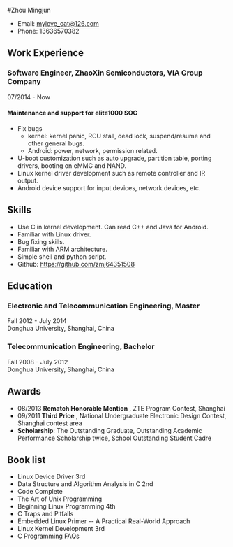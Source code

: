 #Zhou Mingjun 

* Email: mylove_cat@126.com
* Phone: 13636570382 

## Work Experience
### Software Engineer, ZhaoXin Semiconductors, VIA Group Company

07/2014 - Now

#### Maintenance and support for elite1000 SOC

* Fix bugs
    * kernel: kernel panic, RCU stall, dead lock, suspend/resume and other general bugs.
    * Android: power, network, permission related.
* U-boot customization such as auto upgrade, partition table, porting drivers, booting on eMMC and NAND.
* Linux kernel driver development such as remote controller and IR output.
* Android device support for input devices, network devices, etc.

## Skills

* Use C in kernel development. Can read C++ and Java for Android.
* Familiar with Linux driver.
* Bug fixing skills.
* Familiar with ARM architecture.
* Simple shell and python script.
* Github: <https://github.com/zmj64351508>

## Education
### Electronic and Telecommunication Engineering, Master
Fall 2012 - July 2014  
Donghua University, Shanghai, China

### Telecommunication Engineering, Bachelor
Fall 2008 - July 2012  
Donghua University, Shanghai, China

## Awards
* 08/2013 **Rematch Honorable Mention** , ZTE Program Contest, Shanghai
* 09/2011 **Third Price** , National Undergraduate Electronic Design Contest, Shanghai contest area
* **Scholarship**: The Outstanding Graduate, Outstanding Academic Performance Scholarship twice, School Outstanding Student Cadre

## Book list
* Linux Device Driver 3rd
* Data Structure and Algorithm Analysis in C 2nd
* Code Complete
* The Art of Unix Programming
* Beginning Linux Programming 4th
* C Traps and Pitfalls
* Embedded Linux Primer -- A Practical Real-World Approach
* Linux Kernel Development 3rd
* C Programming FAQs
